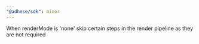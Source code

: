 ```yaml
---
"@adhese/sdk": minor
---
```


When renderMode is 'none' skip certain steps in the render pipeline as they are not required
